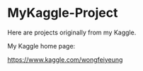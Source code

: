 # MyKaggle-Project
Here are projects originally from my Kaggle.

My Kaggle home page:

https://www.kaggle.com/wongfeiyeung
